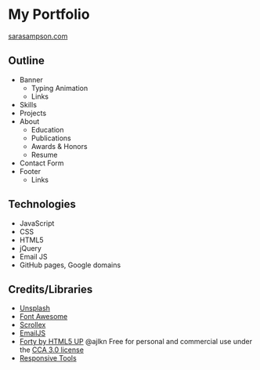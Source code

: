 # My Portfolio

[sarasampson.com](https://sarasampson.com/)

## Outline

* Banner
  * Typing Animation
  * Links
* Skills
* Projects
* About
  * Education
  * Publications
  * Awards & Honors
  * Resume
* Contact Form
* Footer
  * Links
  
## Technologies

* JavaScript
* CSS
* HTML5
* jQuery
* Email JS
* GitHub pages, Google domains

## Credits/Libraries

* [Unsplash](unsplash.com)
* [Font Awesome](fontawesome.io)
* [Scrollex](github.com/ajlkn/jquery.scrollex)
* [EmailJS](https://www.emailjs.com/)
* [Forty by HTML5 UP](html5up.net) @ajlkn
  Free for personal and commercial use under the [CCA 3.0 license](html5up.net/license)
* [Responsive Tools](github.com/ajlkn/responsive-tools)
